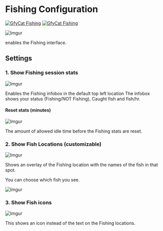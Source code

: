 # Fishing Configuration

[![GfyCat Fishing](https://thumbs.gfycat.com/FrightenedVainBarracuda-size_restricted.gif)](https://gfycat.com/FrightenedVainBarracuda)
[![GfyCat Fishing](https://thumbs.gfycat.com/FrightenedVainBarracuda-max-14mb.gif)](https://gfycat.com/FrightenedVainBarracuda)

![Imgur](https://i.imgur.com/GEzrTRT.png)

enables the Fishing interface. 

## Settings

### 1. Show Fishing session stats

![Imgur](https://i.imgur.com/lrS4q9v.png)

Enables the Fishing infobox in the default top left location
The infobox shows your status (Fishing/NOT Fishing), Caught fish and fish/hr.

#### Reset stats (minutes)

![Imgur](https://i.imgur.com/Wj1p4zo.png)

The amount of allowed idle time before the Fishing stats are reset.

### 2. Show Fish Locations (customizable)

![Imgur](https://i.imgur.com/rh65jt7.png)

Shows an overlay of the Fishing location with the names of the fish in that spot.

You can choose which fish you see.

![Imgur](https://i.imgur.com/qWhB2cT.png)

### 3. Show Fish icons

![Imgur](https://i.imgur.com/4uEn0bb.png)

This shows an icon instead of the text on the Fishing locations.

